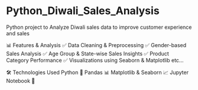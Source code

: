 # Python_Diwali_Sales_Analysis
Python project to Analyze Diwali sales data to improve customer experience and sales


📊 Features & Analysis
✅ Data Cleaning & Preprocessing
✅ Gender-based Sales Analysis
✅ Age Group & State-wise Sales Insights
✅ Product Category Performance
✅ Visualizations using Seaborn & Matplotlib
etc...

🛠️ Technologies Used
Python 🐍
Pandas 📊
Matplotlib & Seaborn 📈
Jupyter Notebook 📓

